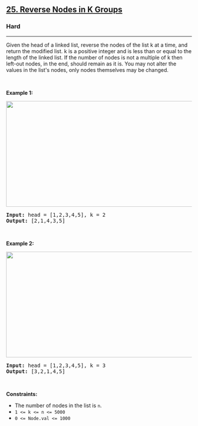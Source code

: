 <h2><a href="https://leetcode.com/problems/reverse-nodes-in-k-group/description/">25. Reverse Nodes in K Groups</a></h2><h3>Hard</h3><hr>
<div><p>Given the head of a linked list, reverse the nodes of the list k at a time, and return the modified list.
k is a positive integer and is less than or equal to the length of the linked list. If the number of nodes is not 
a multiple of k then left-out nodes, in the end, should remain as it is.
You may not alter the values in the list's nodes, only nodes themselves may be changed.
</p>
  
  <p>&nbsp;</p>
<p><strong>Example 1:</strong></p>
<img alt="" src="https://assets.leetcode.com/uploads/2020/10/03/reverse_ex1.jpg" style="width: 600px; height: 287px;">
<pre><strong>Input:</strong> head = [1,2,3,4,5], k = 2
<strong>Output:</strong> [2,1,4,3,5]
</pre>
  
  
  <p>&nbsp;</p>
<p><strong>Example 2:</strong></p>
<img alt="" src="https://assets.leetcode.com/uploads/2020/10/03/reverse_ex2.jpg" style="width: 600px; height: 287px;">
<pre><strong>Input:</strong> head = [1,2,3,4,5], k = 3
<strong>Output:</strong> [3,2,1,4,5]
</pre>
  
  <p>&nbsp;</p>
<p><strong>Constraints:</strong></p>

<ul>
	<li>The number of nodes in the list is <code>n</code>.</li>
	<li><code>1 <= k <= n <= 5000</code></li>
	<li><code>0 <= Node.val <= 1000</code></li>
</ul>
</div>
